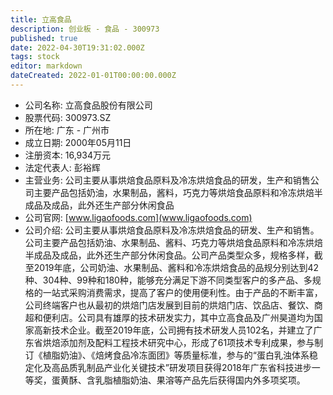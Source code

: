 ```yaml
---
title: 立高食品
description: 创业板 - 食品 - 300973
published: true
date: 2022-04-30T19:31:02.000Z
tags: stock
editor: markdown
dateCreated: 2022-01-01T00:00:00.000Z
---
```


- 公司名称: 立高食品股份有限公司
- 股票代码: 300973.SZ
- 所在地: 广东 - 广州市
- 成立日期: 2000年05月11日
- 注册资本: 16,934万元
- 法定代表人: 彭裕辉
- 主营业务: 公司主要从事烘焙食品原料及冷冻烘焙食品的研发，生产和销售公司主要产品包括奶油，水果制品，酱料，巧克力等烘焙食品原料和冷冻烘焙半成品及成品，此外还生产部分休闲食品
- 公司官网: [www.ligaofoods.com](www.ligaofoods.com)
- 公司介绍: 公司主要从事烘焙食品原料及冷冻烘焙食品的研发、生产和销售。公司主要产品包括奶油、水果制品、酱料、巧克力等烘焙食品原料和冷冻烘焙半成品及成品，此外还生产部分休闲食品。公司产品类型众多，规格多样，截至2019年底，公司奶油、水果制品、酱料和冷冻烘焙食品的品规分别达到42种、304种、99种和180种，能够充分满足下游不同类型客户的多产品、多规格的一站式采购消费需求，提高了客户的使用便利性。由于产品的不断丰富，公司终端客户也从最初的烘焙门店发展到目前的烘焙门店、饮品店、餐饮、商超和便利店。公司具有雄厚的技术研发实力，其中立高食品及广州昊道均为国家高新技术企业。截至2019年底，公司拥有技术研发人员102名，并建立了广东省烘焙添加剂及配料工程技术研究中心，形成了61项技术专利成果，参与制订《植脂奶油》、《焙烤食品冷冻面团》等质量标准，参与的“蛋白乳浊体系稳定化及高品质乳制品产业化关键技术”研发项目获得2018年广东省科技进步一等奖，蛋黄酥、含乳脂植脂奶油、果溶等产品先后获得国内外多项奖项。


